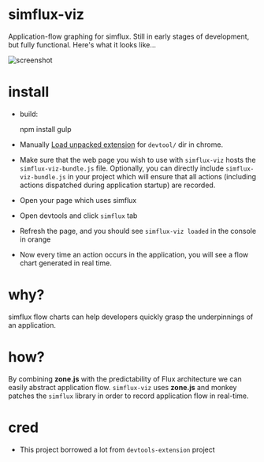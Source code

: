 simflux-viz
===========

Application-flow graphing for simflux.
Still in early stages of development, but fully functional.
Here's what it looks like...

![screenshot](http://i.imgur.com/GD3kadG.png?1)

install
=======

- build:


    npm install
    gulp


- Manually [Load unpacked extension](chrome://extensions/) for `devtool/` dir in chrome.
- Make sure that the web page you wish to use with `simflux-viz` hosts the `simflux-viz-bundle.js` file.
  Optionally, you can directly include `simflux-viz-bundle.js` in your project which will ensure that
  all actions (including actions dispatched during application startup) are recorded.
- Open your page which uses simflux
- Open devtools and click `simflux` tab
- Refresh the page, and you should see `simflux-viz loaded` in the console in orange
- Now every time an action occurs in the application, you will see a flow chart generated in real time.

why?
====

simflux flow charts can help developers quickly grasp the underpinnings of an application.

how?
====

By combining **zone.js** with the predictability of Flux architecture we can easily abstract
application flow. `simflux-viz` uses **zone.js** and monkey patches the `simflux` library
in order to record application flow in real-time.

cred
====

- This project borrowed a lot from `devtools-extension` project